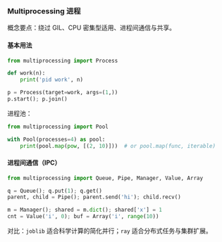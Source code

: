 ### Multiprocessing 进程

概念要点：绕过 GIL、CPU 密集型适用、进程间通信与共享。

#### 基本用法

```py
from multiprocessing import Process

def work(n):
    print('pid work', n)

p = Process(target=work, args=(1,))
p.start(); p.join()
```

进程池：

```py
from multiprocessing import Pool

with Pool(processes=4) as pool:
    print(pool.map(pow, [(2, 10)]))  # or pool.map(func, iterable)
```

#### 进程间通信（IPC）

```py
from multiprocessing import Queue, Pipe, Manager, Value, Array

q = Queue(); q.put(1); q.get()
parent, child = Pipe(); parent.send('hi'); child.recv()

m = Manager(); shared = m.dict(); shared['x'] = 1
cnt = Value('i', 0); buf = Array('i', range(10))
```

对比：`joblib` 适合科学计算的简化并行；`ray` 适合分布式任务与集群扩展。
